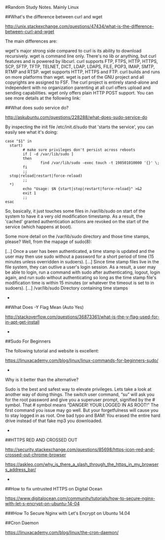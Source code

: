 #Random Study Notes. Mainly Linux

##What's the difference between curl and wget

http://unix.stackexchange.com/questions/47434/what-is-the-difference-between-curl-and-wget

The main differences are:

wget's major strong side compared to curl is its ability to download recursively.
wget is command line only. There's no lib or anything, but curl features and is powered by libcurl.
curl supports FTP, FTPS, HTTP, HTTPS, SCP, SFTP, TFTP, TELNET, DICT, LDAP, LDAPS, FILE, POP3, IMAP, SMTP, RTMP and RTSP. wget supports HTTP, HTTPS and FTP.
curl builds and runs on more platforms than wget.
wget is part of the GNU project and all copyrights are assigned to FSF. The curl project is entirely stand-alone and independent with no organization parenting at all
curl offers upload and sending capabilities. wget only offers plain HTTP POST support.
You can see more details at the following link:

##What does sudo service do?

http://askubuntu.com/questions/228288/what-does-sudo-service-do

By inspecting the init file /etc/init.d/sudo that 'starts the service', you can easily see what it's doing:
```
case "$1" in
  start)
        # make sure privileges don't persist across reboots
        if [ -d /var/lib/sudo ]
        then
                find /var/lib/sudo -exec touch -t 198501010000 '{}' \;
        fi
        ;;
  stop|reload|restart|force-reload)
        ;;
  *)
        echo "Usage: $N {start|stop|restart|force-reload}" >&2
        exit 1
        ;;
esac
```
So, basically, it just touches some files in /var/lib/sudo on start of the system to have it a very old modification timestamp. As a result, the 'cached' granted authentication actions are revoked on the start of the service (which happens at boot).

Some more detail on the /var/lib/sudo directory and those time stamps, please? Well, from the mapage of sudo(8):

[...]
Once a user has been authenticated, a time stamp is updated and the
user may then use sudo without a password for a short period of time
(15 minutes unless overridden in sudoers).
[...]
Since time stamp files live in the file system, they can outlive a
user's login session.  As a result, a user may be able to login, run a
command with sudo after authenticating, logout, login again, and run
sudo without authenticating so long as the time stamp file's
modification time is within 15 minutes (or whatever the timeout is set
to in sudoers).
[...]
/var/lib/sudo           Directory containing time stamps


*

##What Does -Y Flag Mean (Auto Yes)

http://stackoverflow.com/questions/36873361/what-is-the-y-flag-used-for-in-apt-get-install

*

##Sudo For Beginners

The following tutorial and website is excellent:

https://linuxacademy.com/blog/linux/linux-commands-for-beginners-sudo/

*

Why is it better than the alternative?

Sudo is the best and safest way to elevate privileges.  Lets take a look at another way of doing things.  The switch user command, “su” will ask you for the root password and give you a superuser prompt, signified by the # symbol.  That # symbol means “DANGER! YOUR LOGGED IN AS ROOT!”  The first command you issue may go well.  But your forgetfulness will cause you to stay logged in as root.  One bad typo and BAM!  You erased the entire hard drive instead of that fake mp3 you downloaded. 

*

##HTTPS RED AND CROSSED OUT

http://security.stackexchange.com/questions/85698/https-icon-red-and-crossed-out-chrome-browser

https://askleo.com/why_is_there_a_slash_through_the_https_in_my_browsers_address_bar/

*

##How to fix untrusted HTTPS on Digital Ocean

https://www.digitalocean.com/community/tutorials/how-to-secure-nginx-with-let-s-encrypt-on-ubuntu-14-04

###How To Secure Nginx with Let's Encrypt on Ubuntu 14.04




##Cron Daemon

https://linuxacademy.com/blog/linux/the-cron-daemon/

